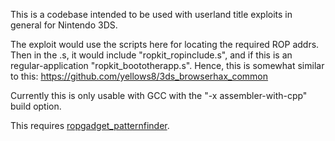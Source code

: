 This is a codebase intended to be used with userland title exploits in general for Nintendo 3DS.

The exploit would use the scripts here for locating the required ROP addrs. Then in the .s, it would include "ropkit_ropinclude.s", and if this is an regular-application "ropkit_boototherapp.s". Hence, this is somewhat similar to this: https://github.com/yellows8/3ds_browserhax_common

Currently this is only usable with GCC with the "-x assembler-with-cpp" build option.

This requires [ropgadget_patternfinder](https://github.com/yellows8/ropgadget_patternfinder).

